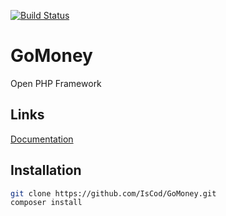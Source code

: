 [![Build Status](https://travis-ci.org/IsCod/GoMoney.svg?branch=master)](https://travis-ci.org/IsCod/GoMoney)

# GoMoney
Open PHP Framework 

## Links
[Documentation](https://iscod.github.io/GoMoney)

## Installation
```sh
git clone https://github.com/IsCod/GoMoney.git
composer install
```
